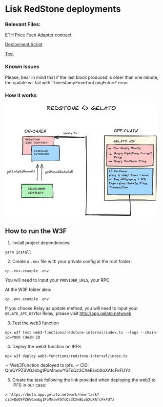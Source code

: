 
# Lisk RedStone deployments

### Relevant Files:
[ETH Price Feed Adapter contract](./contracts/adapters/RedstonePriceFeedWithRoundsETH.sol)

[Deployment Script](./deploy/priceFeedOracleETH.deploy.ts)

[Test](./test/ETH.ts)

### Known Issues
Please, bear in mind that if the last block produced is older than one minute, the update wil fail with 'TimestampFromTooLongFuture' error

### How it works
  <img src="docs/flow.png" width="500"/>

  ## How to run the W3F

1. Install project dependencies:
```
yarn install
```

2. Create a `.env` file with your private config at the root folder:
```
cp .env.example .env
```
You will need to input your `PROVIDER_URLS`, your RPC.

At the W3F folder also:
```
cp .env.example .env
```
If you choose Relay as update method, you will need to input your `GELATO_API_KEY`for Relay, please visit [htts://app.gelato.netwoek](https://app.gelato.network/)

3. Test the  web3 function
```
npx w3f test web3-functions/redstone-interval/index.ts --logs --chain-id=YOUR CHAIN ID
```

4. Deploy the web3 function on IPFS
```
npx w3f deploy web3-functions/redstone-interval/index.ts
```
 ✓ Web3Function deployed to ipfs.
 ✓ CID: QmQYPZ6VGanbg1PoMmswYGTsQz3CXeBLvbXoXAfcFkFUYz

5. Create the task following the link provided when deploying the web3 to IPFS in our case:
```
> https://beta.app.gelato.network/new-task?cid=QmQYPZ6VGanbg1PoMmswYGTsQz3CXeBLvbXoXAfcFkFUYz
```
